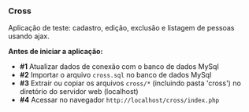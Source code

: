### Cross ###
Aplicação de teste: cadastro, edição, exclusão e listagem de pessoas usando ajax.

**Antes de iniciar a aplicação:**
- **#1** Atualizar dados de conexão com o banco de dados MySql
- **#2** Importar o arquivo `cross.sql` no banco de dados MySql
- **#3** Extrair ou copiar os arquivos `cross/*` (incluindo pasta 'cross') no diretório do servidor web (localhost)
- **#4** Acessar no navegador `http://localhost/cross/index.php`